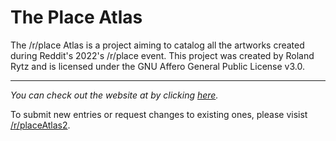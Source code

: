 # The Place Atlas
The /r/place Atlas is a project aiming to catalog all the artworks created during Reddit's 2022's /r/place event.
This project was created by Roland Rytz and is licensed under the GNU Affero General Public License v3.0.

---

*You can check out the website at by clicking [here](https://place-atlas.stefanocoding.me/).*

To submit new entries or request changes to existing ones, please visist [/r/placeAtlas2](https://www.reddit.com/r/placeAtlas2/).
